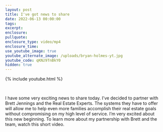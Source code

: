 ```yaml
---
layout: post
title: I've got news to share
date: 2022-06-13 00:00:00
tags:
excerpt:
enclosure:
pullquote:
enclosure_type: video/mp4
enclosure_time:
use_youtube_image: true
youtube_alternate_image: /uploads/bryan-holmes-yt.jpg
youtube_code: qKNz9TnBkY0
hidden: true
---
```

{% include youtube.html %}

&nbsp;

I have some very exciting news to share today. I’ve decided to partner with Brett Jennings and the Real Estate Experts. The systems they have to offer will allow me to help even more families accomplish their real estate goals without compromising on my high level of service. I’m very excited about this new beginning. To learn more about my partnership with Brett and the team, watch this short video.
